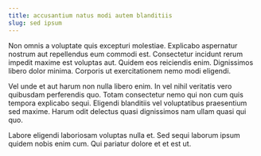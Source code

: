 ```yaml
---
title: accusantium natus modi autem blanditiis
slug: sed ipsum
---
```


Non omnis a voluptate quis excepturi molestiae. Explicabo aspernatur nostrum aut repellendus eum commodi est. Consectetur incidunt rerum impedit maxime est voluptas aut. Quidem eos reiciendis enim. Dignissimos libero dolor minima. Corporis ut exercitationem nemo modi eligendi.

Vel unde et aut harum non nulla libero enim. In vel nihil veritatis vero quibusdam perferendis quo. Totam consectetur nemo qui non cum quis tempora explicabo sequi. Eligendi blanditiis vel voluptatibus praesentium sed maxime. Harum odit delectus quasi dignissimos nam ullam quasi qui quo.

Labore eligendi laboriosam voluptas nulla et. Sed sequi laborum ipsum quidem nobis enim cum. Qui pariatur dolore et et est ut.

